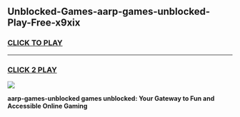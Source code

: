 
## Unblocked-Games-aarp-games-unblocked-Play-Free-x9xix
<h3>
<a href="https://premium76.site?title=aarp-games-unblocked&ref=17A">CLICK TO PLAY</a></h3>
<hr>

<h3>
<a href="https://premium76.site?title=aarp-games-unblocked&ref=17A">CLICK 2 PLAY</a>
  
</h3>

<a href="https://premium76.site?title=aarp-games-unblocked&ref=17A"><img src="https://clearcache.store/games.png"></a>


**aarp-games-unblocked games unblocked: Your Gateway to Fun and Accessible Online Gaming**
